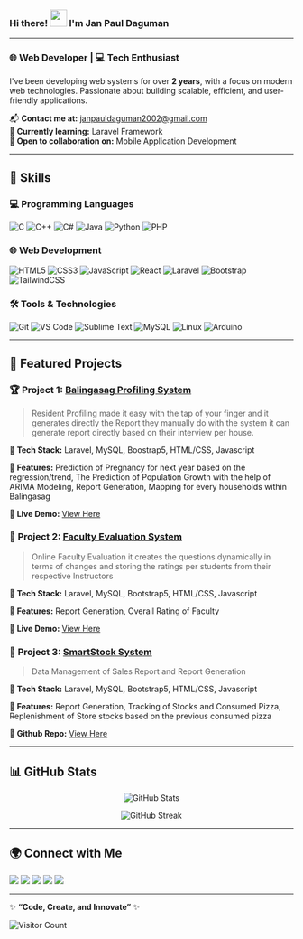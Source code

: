 ### Hi there! <img src="https://user-images.githubusercontent.com/18350557/176309783-0785949b-9127-417c-8b55-ab5a4333674e.gif" width="30px" /> I'm **Jan Paul Daguman**

---

### 🌐 Web Developer | 💻 Tech Enthusiast

I've been developing web systems for over **2 years**, with a focus on modern web technologies. Passionate about building scalable, efficient, and user-friendly applications.

📬 **Contact me at:** [janpauldaguman2002@gmail.com](mailto:janpauldaguman2002@gmail.com)  
🧠 **Currently learning:** Laravel Framework  
🤝 **Open to collaboration on:** Mobile Application Development  

---

## 🚀 Skills

### **💻 Programming Languages**
![C](https://img.shields.io/badge/C-00599C?style=flat&logo=c&logoColor=white)
![C++](https://img.shields.io/badge/C++-00599C?style=flat&logo=c%2B%2B&logoColor=white)
![C#](https://img.shields.io/badge/C%23-239120?style=flat&logo=c-sharp&logoColor=white)
![Java](https://img.shields.io/badge/Java-007396?style=flat&logo=java&logoColor=white)
![Python](https://img.shields.io/badge/Python-3776AB?style=flat&logo=python&logoColor=white)
![PHP](https://img.shields.io/badge/PHP-777BB4?style=flat&logo=php&logoColor=white)

### **🌐 Web Development**
![HTML5](https://img.shields.io/badge/HTML5-E34F26?style=flat&logo=html5&logoColor=white)
![CSS3](https://img.shields.io/badge/CSS3-1572B6?style=flat&logo=css3&logoColor=white)
![JavaScript](https://img.shields.io/badge/JavaScript-F7DF1E?style=flat&logo=javascript&logoColor=black)
![React](https://img.shields.io/badge/React-20232A?style=flat&logo=react&logoColor=61DAFB)
![Laravel](https://img.shields.io/badge/Laravel-FF2D20?style=flat&logo=laravel&logoColor=white)
![Bootstrap](https://img.shields.io/badge/Bootstrap-563D7C?style=flat&logo=bootstrap&logoColor=white)
![TailwindCSS](https://img.shields.io/badge/TailwindCSS-38B2AC?style=flat&logo=tailwind-css&logoColor=white)

### **🛠 Tools & Technologies**
![Git](https://img.shields.io/badge/Git-F05032?style=flat&logo=git&logoColor=white)
![VS Code](https://img.shields.io/badge/VS%20Code-007ACC?style=flat&logo=visual-studio-code&logoColor=white)
![Sublime Text](https://img.shields.io/badge/Sublime-FF9800?style=flat&logo=sublime-text&logoColor=white)
![MySQL](https://img.shields.io/badge/MySQL-4479A1?style=flat&logo=mysql&logoColor=white)
![Linux](https://img.shields.io/badge/Linux-FCC624?style=flat&logo=linux&logoColor=black)
![Arduino](https://img.shields.io/badge/Arduino-00979D?style=flat&logo=arduino&logoColor=white)

---

## 📂 Featured Projects

### 🏆 **Project 1: [Balingasag Profiling System](#)**
> Resident Profiling made it easy with the tap of your finger and it generates directly the Report they manually do with the system it can generate report directly based on their interview per house. 

🔹 **Tech Stack:** Laravel, MySQL, Boostrap5, HTML/CSS, Javascript

🔹 **Features:** Prediction of Pregnancy for next year based on the regression/trend, The Prediction of Population Growth with the help of ARIMA Modeling, Report Generation, Mapping for every households within Balingasag

🔹 **Live Demo:** [View Here](https://promap.srcbitsys.io/) 

### 🚀 **Project 2: [Faculty Evaluation System](#)**
> Online Faculty Evaluation it creates the questions dynamically in terms of changes and storing the ratings per students from their respective Instructors

🔹 **Tech Stack:** Laravel, MySQL, Bootstrap5, HTML/CSS, Javascript

🔹 **Features:** Report Generation, Overall Rating of Faculty

🔹 **Live Demo:** [View Here](https://faculty-eval.srcbitsys.io/) 

### 🚀 **Project 3: [SmartStock System](#)**
> Data Management of Sales Report and Report Generation

🔹 **Tech Stack:** Laravel, MySQL, Bootstrap5, HTML/CSS, Javascript

🔹 **Features:** Report Generation, Tracking of Stocks and Consumed Pizza, Replenishment of Store stocks based on the previous consumed pizza

🔹 **Github Repo:** [View Here](https://github.com/jampoool/Santinos) 

---

## 📊 GitHub Stats

<p align="center">
  <img src="https://github-readme-stats.vercel.app/api?username=jampoool&show_icons=true&theme=tokyonight" alt="GitHub Stats" />
</p>

<p align="center">
  <img src="https://github-readme-streak-stats.herokuapp.com/?user=jampoool&theme=tokyonight" alt="GitHub Streak" />
</p>

---

## 🌍 Connect with Me

<p align="left">
<a href="https://github.com/jampoool" target="_blank"><img src="https://img.shields.io/badge/GitHub-100000?style=for-the-badge&logo=github&logoColor=white" /></a>
<a href="https://www.linkedin.com/in/jampoool" target="_blank"><img src="https://img.shields.io/badge/LinkedIn-0077B5?style=for-the-badge&logo=linkedin&logoColor=white" /></a>
<a href="https://www.facebook.com/hunterxhunter.polinar" target="_blank"><img src="https://img.shields.io/badge/Facebook-1877F2?style=for-the-badge&logo=facebook&logoColor=white" /></a>
<a href="http://www.instagram.com/wampooool" target="_blank"><img src="https://img.shields.io/badge/Instagram-E4405F?style=for-the-badge&logo=instagram&logoColor=white" /></a>
<a href="https://discord.com/users/jampoool" target="_blank"><img src="https://img.shields.io/badge/Discord-5865F2?style=for-the-badge&logo=discord&logoColor=white" /></a>
</p>

---

✨ **“Code, Create, and Innovate”** ✨

![Visitor Count](https://visitor-badge.laobi.icu/badge?page_id=jampoool.readme)

